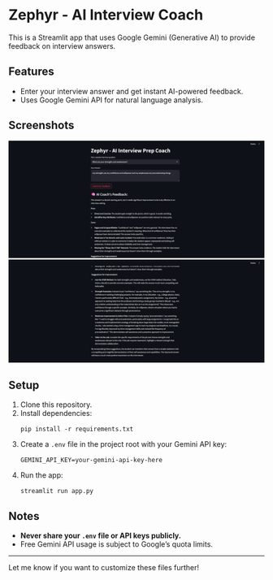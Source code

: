 # Zephyr - AI Interview Coach

This is a Streamlit app that uses Google Gemini (Generative AI) to provide feedback on interview answers.

## Features

- Enter your interview answer and get instant AI-powered feedback.
- Uses Google Gemini API for natural language analysis.

## Screenshots

![App Screenshot](screenshots/zephyr3.png)
![App Screenshot](screenshots/zephyr4.png)

## Setup

1. Clone this repository.
2. Install dependencies:
   ```
   pip install -r requirements.txt
   ```
3. Create a `.env` file in the project root with your Gemini API key:
   ```
   GEMINI_API_KEY=your-gemini-api-key-here
   ```
4. Run the app:
   ```
   streamlit run app.py
   ```

## Notes

- **Never share your `.env` file or API keys publicly.**
- Free Gemini API usage is subject to Google’s quota limits.

---

Let me know if you want to customize these files further!
